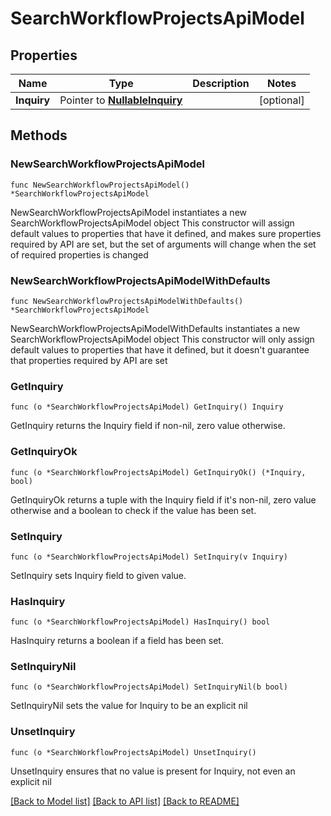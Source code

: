 # SearchWorkflowProjectsApiModel

## Properties

Name | Type | Description | Notes
------------ | ------------- | ------------- | -------------
**Inquiry** | Pointer to [**NullableInquiry**](Inquiry.md) |  | [optional] 

## Methods

### NewSearchWorkflowProjectsApiModel

`func NewSearchWorkflowProjectsApiModel() *SearchWorkflowProjectsApiModel`

NewSearchWorkflowProjectsApiModel instantiates a new SearchWorkflowProjectsApiModel object
This constructor will assign default values to properties that have it defined,
and makes sure properties required by API are set, but the set of arguments
will change when the set of required properties is changed

### NewSearchWorkflowProjectsApiModelWithDefaults

`func NewSearchWorkflowProjectsApiModelWithDefaults() *SearchWorkflowProjectsApiModel`

NewSearchWorkflowProjectsApiModelWithDefaults instantiates a new SearchWorkflowProjectsApiModel object
This constructor will only assign default values to properties that have it defined,
but it doesn't guarantee that properties required by API are set

### GetInquiry

`func (o *SearchWorkflowProjectsApiModel) GetInquiry() Inquiry`

GetInquiry returns the Inquiry field if non-nil, zero value otherwise.

### GetInquiryOk

`func (o *SearchWorkflowProjectsApiModel) GetInquiryOk() (*Inquiry, bool)`

GetInquiryOk returns a tuple with the Inquiry field if it's non-nil, zero value otherwise
and a boolean to check if the value has been set.

### SetInquiry

`func (o *SearchWorkflowProjectsApiModel) SetInquiry(v Inquiry)`

SetInquiry sets Inquiry field to given value.

### HasInquiry

`func (o *SearchWorkflowProjectsApiModel) HasInquiry() bool`

HasInquiry returns a boolean if a field has been set.

### SetInquiryNil

`func (o *SearchWorkflowProjectsApiModel) SetInquiryNil(b bool)`

 SetInquiryNil sets the value for Inquiry to be an explicit nil

### UnsetInquiry
`func (o *SearchWorkflowProjectsApiModel) UnsetInquiry()`

UnsetInquiry ensures that no value is present for Inquiry, not even an explicit nil

[[Back to Model list]](../README.md#documentation-for-models) [[Back to API list]](../README.md#documentation-for-api-endpoints) [[Back to README]](../README.md)


